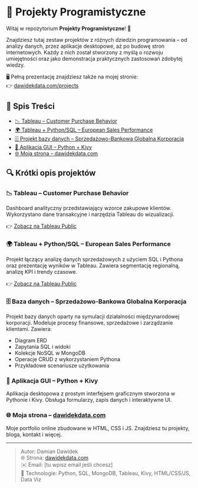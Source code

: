 # 💼 Projekty Programistyczne

Witaj w repozytorium **Projekty Programistyczne**! 🚀

Znajdziesz tutaj zestaw projektów z różnych dziedzin programowania – od analizy danych, przez aplikacje desktopowe, aż po budowę stron internetowych. Każdy z nich został stworzony z myślą o rozwoju umiejętności oraz jako demonstracja praktycznych zastosowań zdobytej wiedzy.

🖥️ Pełną prezentację znajdziesz także na mojej stronie:\
👉 [dawidekdata.com/projects](https://dawidekdata.com/projects.html)

## 📜 Spis Treści

- [📉 Tableau – Customer Purchase Behavior](https://public.tableau.com/app/profile/damian.dawidek/viz/CustomerPurchaseBehaviorAnalysis/Overview)
- [🌍 Tableau + Python/SQL – European Sales Performance](https://public.tableau.com/app/profile/damian.dawidek/viz/EuropeanSalesPerformanceAnalysis2011-2014/Dashboard1)
- [🗄️ Projekt bazy danych – Sprzedażowo-Bankowa Globalna Korporacja](./projekty/baza-globalna/README.md)
- [📱 Aplikacja GUI – Python + Kivy](./projekty/aplikacja-kivy/README.md)
- [🌐 Moja strona – dawidekdata.com](./projekty/portfolio-website/README.md)

## 🔍 Krótki opis projektów

### 📉 Tableau – Customer Purchase Behavior

Dashboard analityczny przedstawiający wzorce zakupowe klientów. Wykorzystano dane transakcyjne i narzędzia Tableau do wizualizacji.

👉 [Zobacz na Tableau Public](https://public.tableau.com/app/profile/damian.dawidek/viz/CustomerPurchaseBehaviorAnalysis/Overview)

### 🌍 Tableau + Python/SQL – European Sales Performance

Projekt łączący analizę danych sprzedażowych z użyciem SQL i Pythona oraz prezentację wyników w Tableau. Zawiera segmentację regionalną, analizę KPI i trendy czasowe.

👉 [Zobacz na Tableau Public](https://public.tableau.com/app/profile/damian.dawidek/viz/EuropeanSalesPerformanceAnalysis2011-2014/Dashboard1)

### 🗄️ Baza danych – Sprzedażowo-Bankowa Globalna Korporacja

Projekt bazy danych oparty na symulacji działalności międzynarodowej korporacji. Modeluje procesy finansowe, sprzedażowe i zarządzanie klientami. Zawiera:

- Diagram ERD
- Zapytania SQL i widoki
- Kolekcje NoSQL w MongoDB
- Operacje CRUD z wykorzystaniem Pythona
- Przykładowe scenariusze użytkowania

### 📱 Aplikacja GUI – Python + Kivy

Aplikacja desktopowa z prostym interfejsem graficznym stworzona w Pythonie i Kivy. Obsługa formularzy, zapis danych i interaktywne UI.

### 🌐 Moja strona – [dawidekdata.com](https://dawidekdata.com)

Moje portfolio online zbudowane w HTML, CSS i JS. Znajdziesz tu projekty, bloga, kontakt i więcej.

---

> Autor: Damian Dawidek\
> 🌐 Strona: [dawidekdata.com](https://dawidekdata.com)\
> ✉️ Email: [tu wpisz email jeśli chcesz]\
> 📍 Technologie: Python, SQL, MongoDB, Tableau, Kivy, HTML/CSS/JS, Data Viz

